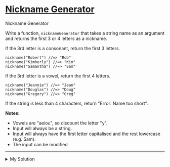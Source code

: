 # [Nickname Generator](https://www.codewars.com/kata/593b1909e68ff627c9000186)

Nickname Generator

Write a function, `nicknameGenerator` that takes a string name as an argument and returns the first 3 or 4 letters as a
nickname.

If the 3rd letter is a consonant, return the first 3 letters.

    nickname("Robert") //=> "Rob"
    nickname("Kimberly") //=> "Kim"
    nickname("Samantha") //=> "Sam"

If the 3rd letter is a vowel, return the first 4 letters.

    nickname("Jeannie") //=> "Jean"
    nickname("Douglas") //=> "Doug"
    nickname("Gregory") //=> "Greg"

If the string is less than 4 characters, return "Error: Name too short".

**Notes:**

- Vowels are "aeiou", so discount the letter "y".
- Input will always be a string.
- Input will always have the first letter capitalised and the rest lowercase (e.g. Sam).
- The input can be modified

---

<details><summary>My Solution</summary>

```js
function nicknameGenerator(name) {
  if (name.length < 4) return 'Error: Name too short'
  else if (name[2].match(/[^aeiou]/)) return name.slice(0, 3)
  else return name.slice(0, 4)
}
```

</details>
